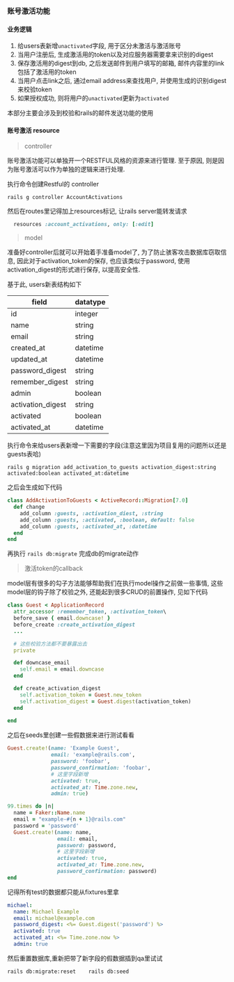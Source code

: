 ### 账号激活功能

#### 业务逻辑

1. 给users表新增`unactivated`字段, 用于区分未激活与激活账号
2. 当用户注册后, 生成激活用的token以及对应服务器需要拿来识别的digest
3. 保存激活用的digest到db, 之后发送邮件到用户填写的邮箱, 邮件内容里的link包括了激活用的token
4. 当用户点击link之后, 通过email address来查找用户, 并使用生成的识别digest来校验token
5. 如果授权成功, 则将用户的`unactivated`更新为`activated`

本部分主要会涉及到校验和rails的邮件发送功能的使用

#### 账号激活 resource

> controller

账号激活功能可以单独开一个RESTFUL风格的资源来进行管理. 至于原因, 则是因为账号激活可以作为单独的逻辑来进行处理.

执行命令创建Restful的 controller

`rails g controller AccountActivations`

然后在routes里记得加上resources标记, 让rails server能转发请求

```ruby
  resources :account_activations, only: [:edit]
```

> model

准备好controller后就可以开始着手准备model了, 为了防止骇客攻击数据库窃取信息, 因此对于activation_token的保存, 也应该类似于password, 使用activation_digest的形式进行保存, 以提高安全性.

基于此, users新表结构如下

field | datatype
---|---
id | integer
name | string
email | string
created_at | datetime
updated_at | datetime
password_digest | string
remember_digest | string
admin | boolean
activation_digest | string
activated | boolean
activated_at | datetime

执行命令来给users表新增一下需要的字段(注意这里因为项目复用的问题所以还是guests表哈)

`rails g migration add_activation_to_guests activation_digest:string activated:boolean activated_at:datetime`

之后会生成如下代码

```ruby
class AddActivationToGuests < ActiveRecord::Migration[7.0]
  def change
    add_column :guests, :activation_diest, :string
    add_column :guests, :activated, :boolean, default: false
    add_column :guests, :activated_at, :datetime
  end
end
```

再执行 `rails db:migrate` 完成db的migrate动作

> 激活token的callback

model层有很多的勾子方法能够帮助我们在执行model操作之前做一些事情, 这些model层的钩子除了校验之外, 还能起到很多CRUD的前置操作, 见如下代码

```ruby
class Guest < ApplicationRecord
  attr_accessor :remember_token, :activation_token\
  before_save { email.downcase! }
  before_create :create_activation_digest
  ...

  # 这些校验方法都不要暴露出去
  private

  def downcase_email
    self.email = email.downcase
  end

  def create_activation_digest
    self.activation_token = Guest.new_token
    self.activation_digest = Guest.digest(activation_token)
  end
  
end
```

之后在seeds里创建一些假数据来进行测试看看

```ruby
Guest.create!(name: 'Example Guest',
              email: 'example@rails.com',
              password: 'foobar',
              password_confirmation: 'foobar',
              # 这里字段新增
              activated: true,
              activated_at: Time.zone.new,
              admin: true)

99.times do |n|
  name = Faker::Name.name
  email = "example-#{n + 1}@rails.com"
  password = 'password'
  Guest.create!(name: name,
                email: email,
                password: password,
                # 这里字段新增
                activated: true,
                activated_at: Time.zone.new,
                password_confirmation: password)
end
```

记得所有test的数据都只能从fixtures里拿

```yml
michael:
  name: Michael Example
  email: michael@example.com
  password_digest: <%= Guest.digest('password') %>
  activated: true
  activated_at: <%= Time.zone.now %>
  admin: true
```

然后重置数据库,重新把带了新字段的假数据插到qa里试试

`rails db:migrate:reset    rails db:seed`